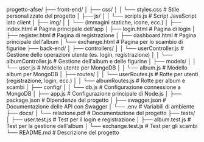 progetto-afse/
├── front-end/
│   ├── css/
│   │   └── styles.css             # Stile personalizzato del progetto
│   ├── js/
│   │   └── scripts.js             # Script JavaScript lato client
│   ├── img/
│   │   └── (immagini statiche, icone, ecc.)
│   ├── index.html                 # Pagina principale dell'app
│   ├── login.html                 # Pagina di login
│   ├── register.html              # Pagina di registrazione
│   ├── dashboard.html             # Pagina principale dell'album
│   └── exchange.html              # Pagina per lo scambio di figurine
├── back-end/
│   ├── controllers/
│   │   └── userController.js      # Gestione delle operazioni utente (es. login, registrazione)
│   │   └── albumController.js     # Gestione dell'album e delle figurine
│   ├── models/
│   │   └── user.js                # Modello utente per MongoDB
│   │   └── album.js               # Modello album per MongoDB
│   ├── routes/
│   │   └── userRoutes.js          # Rotte per utenti (registrazione, login, ecc.)
│   │   └── albumRoutes.js         # Rotte per album e scambi
│   ├── config/
│   │   └── db.js                  # Configurazione connessione a MongoDB
│   ├── app.js                     # Configurazione principale di Node.js
│   ├── package.json               # Dipendenze del progetto
│   ├── swagger.json               # Documentazione delle API con Swagger
│   └── .env                       # Variabili di ambiente
├── docs/
│   └── relazione.pdf              # Documentazione del progetto
├── tests/
│   ├── user.test.js               # Test per il login e registrazione
│   ├── album.test.js              # Test per la gestione dell'album
│   └── exchange.test.js           # Test per gli scambi
└── README.md                      # Descrizione del progetto
